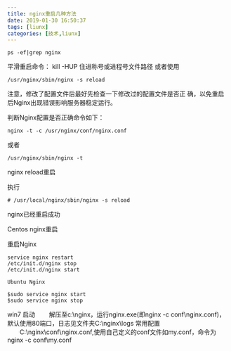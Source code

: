 ```yaml
---
title: nginx重启几种方法
date: 2019-01-30 16:50:37
tags: [liunx]
categories: [技术,liunx]
---
```

````
ps -ef|grep nginx
````
平滑重启命令：
kill -HUP 住进称号或进程号文件路径
或者使用
````
/usr/nginx/sbin/nginx -s reload
````
注意，修改了配置文件后最好先检查一下修改过的配置文件是否正 确，以免重启后Nginx出现错误影响服务器稳定运行。

判断Nginx配置是否正确命令如下：
````
nginx -t -c /usr/nginx/conf/nginx.conf
````
或者
````
/usr/nginx/sbin/nginx -t
````
nginx  reload重启

执行
````
# /usr/local/nginx/sbin/nginx -s reload 
````
nginx已经重启成功

Centos nginx重启

重启Nginx
````
service nginx restart
/etc/init.d/nginx stop
/etc/init.d/nginx start

Ubuntu Nginx

$sudo service nginx start
$sudo service nginx stop
````
win7
启动
　　解压至c:\nginx，运行nginx.exe(即nginx -c conf\nginx.conf)，默认使用80端口，日志见文件夹C:\nginx\logs
常用配置
 　　C:\nginx\conf\nginx.conf,使用自己定义的conf文件如my.conf，命令为nginx -c conf\my.conf
